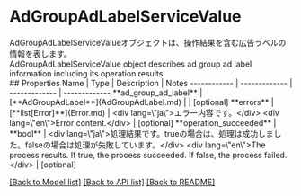 # AdGroupAdLabelServiceValue

<div lang=\"ja\">AdGroupAdLabelServiceValueオブジェクトは、操作結果を含む広告ラベルの情報を表します。</div> <div lang=\"en\">AdGroupAdLabelServiceValue object describes ad group ad label information including its operation results.</div> 
## Properties
Name | Type | Description | Notes
------------ | ------------- | ------------- | -------------
**ad_group_ad_label** | [**AdGroupAdLabel**](AdGroupAdLabel.md) |  | [optional] 
**errors** | [**list[Error]**](Error.md) | &lt;div lang&#x3D;\&quot;ja\&quot;&gt;エラー内容です。&lt;/div&gt; &lt;div lang&#x3D;\&quot;en\&quot;&gt;Error content.&lt;/div&gt;  | [optional] 
**operation_succeeded** | **bool** | &lt;div lang&#x3D;\&quot;ja\&quot;&gt;処理結果です。trueの場合は、処理は成功しました。falseの場合は処理が失敗しています。&lt;/div&gt; &lt;div lang&#x3D;\&quot;en\&quot;&gt;The process results. If true, the process succeeded. If false, the process failed.&lt;/div&gt;  | [optional] 

[[Back to Model list]](../README.md#documentation-for-models) [[Back to API list]](../README.md#documentation-for-api-endpoints) [[Back to README]](../README.md)


